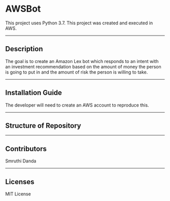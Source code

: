 # AWSBot

This project uses Python 3.7. This project was created and executed in AWS.

---

## Description

The goal is to create an Amazon Lex bot which responds to an intent with an investment recommendation based on the amount of money the person is going to put in and the amount of risk the person is willing to take. 

---

## Installation Guide

The developer will need to create an AWS account to reproduce this. 

---

## Structure of Repository



---

## Contributors

Smruthi Danda

---

## Licenses

MIT License
